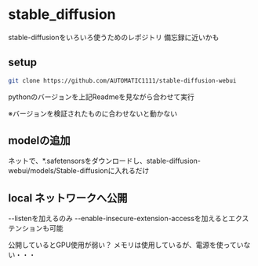 # stable_diffusion
stable-diffusionをいろいろ使うためのレポジトリ
備忘録に近いかも

## setup
```bash
git clone https://github.com/AUTOMATIC1111/stable-diffusion-webui
```
pythonのバージョンを上記Readmeを見ながら合わせて実行

※バージョンを検証されたものに合わせないと動かない

## modelの追加
ネットで、*.safetensorsをダウンロードし、stable-diffusion-webui/models/Stable-diffusionに入れるだけ

## local ネットワークへ公開
--listenを加えるのみ
--enable-insecure-extension-accessを加えるとエクステンションも可能

公開しているとGPU使用が弱い？
メモリは使用しているが、電源を使っていない・・・